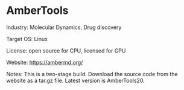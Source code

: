 # AmberTools 

Industry: Molecular Dynamics, Drug discovery

Target OS: Linux

License: open source for CPU, licensed for GPU

Website: https://ambermd.org/

Notes: This is a two-stage build. Download the source code from the website as a tar.gz file. Latest version is AmberTools20. 
